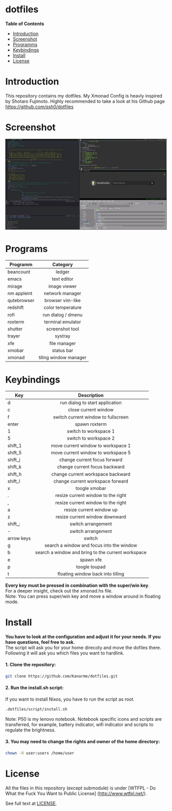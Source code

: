 # dotfiles
**Table of Contents**

- [Introduction](#introduction)
- [Screenshot](#screenshot)
- [Programms](#programms)
- [Keybindings](#keybindings)
- [Install](#install)
- [License](#license)

# Introduction

This repository contains my dotfiles.
My Xmonad Config is heavly inspired by Shotaro Fujimoto.
Highly recommended to take a look at his Github page <https://github.com/ssh0/dotfiles>
# Screenshot
![screenshot0.jpg](./screenshots/screenshot0.jpg)
# Programs
| Programm      | Category              |
| ------------- | :-------------:       |
| beancount     | ledger                |
| emacs         | text editor           |
| mirage        | image viewer          |
| nm appleint   | network manager       |
| qutebrowser   | browser vim-like      |
| redshift      | color temperature     |
| rofi          | run dialog / dmenu    |
| roxterm       | terminal emulator     |
| shutter       | screenshot tool       |
| trayer        | systray               |
| xfe           | file manager          |
| xmobar        | status bar            |
| xmonad        | tiling window manager |
# Keybindings
| Key             | Description                                        |
| -------------   | :------------------------------------------------: |
| d               | run dialog to start application                    |
| c               | close current window                               |
| f               | switch current window to fullscreen                |
| enter           | spawn roxterm                                      |
| 1               | switch to workspace 1                              |
| 5               | switch to workspace 2                              |
| shift_1         | move current window to workspace 1                 |
| shift_5         | move current window to workspace 5                 |
| shift_j         | change current focus forward                       |
| shift_k         | change current focus backward                      |
| shift_h         | change current workspace backward                  |
| shift_l         | change current workspace forward                   |
| x               | toogle xmobar                                      |
| .               | resize current window to the right                 |
| ,               | resize current window to the right                 |
| a               | resize current window up                           |
| z               | resize current window downward                     |
| shift_;         | switch arrangement                                 |
| -               | switch arrangement                                 |
| arrow keys      | switch                                             |
| g               | search a window and focus into the window          |
| b               | search a window and bring to the current workspace |
| e               | spawn xfe                                          |
| p               | toogle toupad                                      |
| t               | floating window back into tilling                  |  
**Every key must be pressed in combination with the super/win key**.  
For a deeper insight, check out the xmonad.hs file.  
Note: You can press super/win key and move a window around in floating mode.  
# Install
**You have to look at the configuration and adjust it for your needs. If you have questions, feel free to ask.**  
The script will ask you for your home direcoty and move the dofiles there. Following it will ask you which files you want to hardlink.  
 
#### <a> 1. Clone the repository:</a>

```sh
git clone https://github.com/Kanarme/dotfiles.git
```
#### <a> 2. Run the install.sh script:</a>
If you want to install Nixos, you have to run the script as root.
```sh
.dotfiles/script/install.sh
```
Note: P50 is my lenovo notebook.
Notebook specific icons and scripts are transferred, for example, battery indicator, wifi indicator and scripts to regulate the brightness.
#### <a> 3. You may need to change the rights and owner of the home directory:</a>
```sh
chown -R user:users /home/user
```

# License
All the files in this repository (except submodule) is under 
[WTFPL - Do What the Fuck You Want to Public License]
(http://www.wtfpl.net/).

See full text at [LICENSE](./LICENSE).
